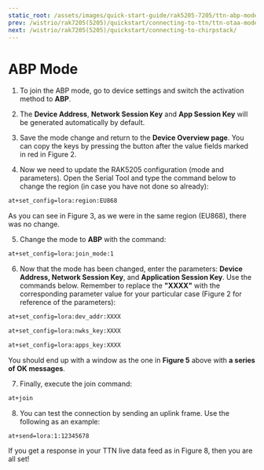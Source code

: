```yaml
---
static_root: /assets/images/quick-start-guide/rak5205-7205/ttn-abp-mode
prev: /wistrio/rak7205(5205)/quickstart/connecting-to-ttn/ttn-otaa-mode.html
next: /wistrio/rak7205(5205)/quickstart/connecting-to-chirpstack/
---
```


# ABP Mode

1. To join the ABP mode, go to device settings and switch the activation method to **ABP**.

2. The **Device Address**, **Network Session Key** and **App Session Key** will be generated automatically by default.

<rk-img
  :src="`${$frontmatter.static_root}/orxqkqr9ydutx24y9k3m.png`"
  width="100%"
  figure-number="1"
  caption="Switching to ABP mode"
/>

3. Save the mode change and return to the **Device Overview page**. You can copy the keys by pressing the button after the value fields marked in red in Figure 2.

<rk-img
  :src="`${$frontmatter.static_root}/dj7tij9ejfoopdheutmh.png`"
  width="100%"
  figure-number="2"
  caption="ABP parameters screen"
/>

4. Now we need to update the RAK5205 configuration (mode and parameters). Open the Serial Tool and type the command below to change the region (in case you have not done so already):

```bash
at+set_config=lora:region:EU868
```

As you can see in Figure 3, as we were in the same region (EU868), there was no change.

<rk-img
  :src="`${$frontmatter.static_root}/gkaye44gsjjuxhtptjmv.png`"
  width="100%"
  figure-number="3"
  caption="Region setup"
/>

5. Change the mode to **ABP** with the command:

```bash
at+set_config=lora:join_mode:1
```

<rk-img
  :src="`${$frontmatter.static_root}/xxgmfyq9dkgzu7hcfq4g.png`"
  width="100%"
  figure-number="4"
  caption="Join mode setup"
/>

6. Now that the mode has been changed, enter the parameters: **Device Address, Network Session Key**, and **Application Session Key**. Use the commands below. Remember to replace the **"XXXX"** with the corresponding parameter value for your particular case (Figure 2 for reference of the parameters):

```bash
at+set_config=lora:dev_addr:XXXX
```

```bash
at+set_config=lora:nwks_key:XXXX
```

```bash
at+set_config=lora:apps_key:XXXX
```

<rk-img
  :src="`${$frontmatter.static_root}/yjupd0dh7ytr1rzqe118.png`"
  width="100%"
  figure-number="5"
  caption="Setting up the RAK5205 ABP parameters"
/>

You should end up with a window as the one in **Figure 5** above with **a series of OK messages**.

7. Finally, execute the join command:

```bash
at+join
```

<rk-img
  :src="`${$frontmatter.static_root}/y81mijqfbzfvhxlvt8qm.png`"
  width="100%"
  figure-number="6"
  caption="Join command"
/>

8. You can test the connection by sending an uplink frame. Use the following as an example:

```bash
at+send=lora:1:12345678
```

<rk-img
  :src="`${$frontmatter.static_root}/tfs0ngbmzluoex9gl3kn.png`"
  width="100%"
  figure-number="7"
  caption="Sending an uplink frame"
/>

If you get a response in your TTN live data feed as in Figure 8, then you are all set!

<rk-img
  :src="`${$frontmatter.static_root}/nyce6bmb0fhsfjyi4op6.png`"
  width="100%"
  figure-number="8"
  caption="Sending Data to TTN from RAK5205"
/>
